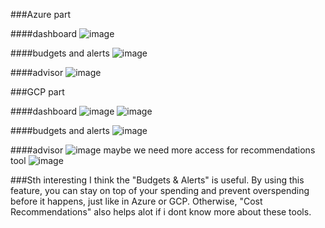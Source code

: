 ###Azure part

####dashboard
![image](https://github.com/user-attachments/assets/e3a20f23-98e3-4469-9da4-62a9c6a0b089)

####budgets and alerts
![image](https://github.com/user-attachments/assets/b754f272-8438-46b0-afc6-90728bf3e886)

####advisor
![image](https://github.com/user-attachments/assets/029a926d-b762-4d33-b37a-af7ff60a1612)


###GCP part

####dashboard
![image](https://github.com/user-attachments/assets/85b41147-fa0e-46fa-803d-87d13d785c68)
![image](https://github.com/user-attachments/assets/9f53c26a-c31b-4a7c-a6cd-f2a96c2573b9)

####budgets and alerts
![image](https://github.com/user-attachments/assets/be85e0ed-75f9-4143-920d-9a7647f288ab)

####advisor
![image](https://github.com/user-attachments/assets/dbac4c80-4611-4ed7-94ed-e03e5edb02bc)
maybe we need more access for recommendations tool
![image](https://github.com/user-attachments/assets/77c9954b-85cd-4883-a3fd-9edaeed5b223)

###Sth interesting
I think the "Budgets & Alerts" is useful. By using this feature, you can stay on top of your spending and prevent overspending before it happens, just like in Azure or GCP.
Otherwise, "Cost Recommendations" also helps alot if i dont know more about these tools.
